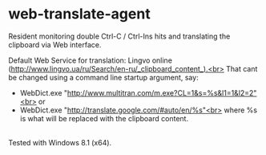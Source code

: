 # web-translate-agent
Resident monitoring double Ctrl-C / Ctrl-Ins hits and translating the clipboard via Web interface.

Default Web Service for translation: Lingvo online (http://www.lingvo.ua/ru/Search/en-ru/_clipboard_content_).<br>
That cant be changed using a command line startup argument, say:<br>
* WebDict.exe "http://www.multitran.com/m.exe?CL=1&s=%s&l1=1&l2=2"<br>
 or<br>
* WebDict.exe "http://translate.google.com/#auto/en/%s"<br>
 where %s is what will be replaced with the clipboard content.<br>
<br>
Tested with Windows 8.1 (x64).
